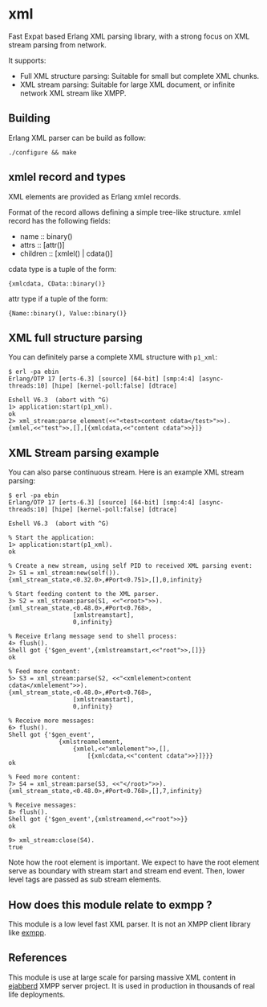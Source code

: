 # xml

Fast Expat based Erlang XML parsing library, with a strong focus on
XML stream parsing from network.

It supports:

- Full XML structure parsing: Suitable for small but complete XML chunks.
- XML stream parsing: Suitable for large XML document, or infinite
  network XML stream like XMPP.

## Building

Erlang XML parser can be build as follow:

    ./configure && make

## xmlel record and types

XML elements are provided as Erlang xmlel records.

Format of the record allows defining a simple tree-like
structure. xmlel record has the following fields:

- name     :: binary()
- attrs    :: [attr()]
- children :: [xmlel() | cdata()]

cdata type is a tuple of the form:

    {xmlcdata, CData::binary()}

attr type if a tuple of the form:

    {Name::binary(), Value::binary()}


## XML full structure parsing

You can definitely parse a complete XML structure with `p1_xml`:

```
$ erl -pa ebin
Erlang/OTP 17 [erts-6.3] [source] [64-bit] [smp:4:4] [async-threads:10] [hipe] [kernel-poll:false] [dtrace]

Eshell V6.3  (abort with ^G)
1> application:start(p1_xml). 
ok
2> xml_stream:parse_element(<<"<test>content cdata</test>">>).
{xmlel,<<"test">>,[],[{xmlcdata,<<"content cdata">>}]}
```

## XML Stream parsing example

You can also parse continuous stream. Here is an example XML stream parsing:

```
$ erl -pa ebin 
Erlang/OTP 17 [erts-6.3] [source] [64-bit] [smp:4:4] [async-threads:10] [hipe] [kernel-poll:false] [dtrace]

Eshell V6.3  (abort with ^G)

% Start the application:
1> application:start(p1_xml). 
ok

% Create a new stream, using self PID to received XML parsing event:
2> S1 = xml_stream:new(self()).
{xml_stream_state,<0.32.0>,#Port<0.751>,[],0,infinity}

% Start feeding content to the XML parser.
3> S2 = xml_stream:parse(S1, <<"<root>">>).
{xml_stream_state,<0.48.0>,#Port<0.768>,
                  [xmlstreamstart],
                  0,infinity}

% Receive Erlang message send to shell process:
4> flush().
Shell got {'$gen_event',{xmlstreamstart,<<"root">>,[]}}
ok

% Feed more content:
5> S3 = xml_stream:parse(S2, <<"<xmlelement>content cdata</xmlelement">>).
{xml_stream_state,<0.48.0>,#Port<0.768>,
                  [xmlstreamstart],
                  0,infinity}

% Receive more messages:
6> flush().
Shell got {'$gen_event',
              {xmlstreamelement,
                  {xmlel,<<"xmlelement">>,[],
                      [{xmlcdata,<<"content cdata">>}]}}}
ok

% Feed more content:
7> S4 = xml_stream:parse(S3, <<"</root>">>).      
{xml_stream_state,<0.48.0>,#Port<0.768>,[],7,infinity}

% Receive messages:
8> flush().
Shell got {'$gen_event',{xmlstreamend,<<"root">>}}
ok

9> xml_stream:close(S4).
true
```

Note how the root element is important. We expect to have the root
element serve as boundary with stream start and stream end
event. Then, lower level tags are passed as sub stream elements.

## How does this module relate to exmpp ?

This module is a low level fast XML parser. It is not an XMPP client
library like [exmpp](https://processone.github.io/exmpp/).

## References

This module is use at large scale for parsing massive XML content in
[ejabberd](https://www.ejabberd.im) XMPP server project. It is used in
production in thousands of real life deployments.
